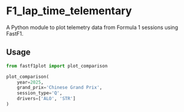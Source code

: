 # F1_lap_time_telementary

A Python module to plot telemetry data from Formula 1 sessions using FastF1.

## Usage

```python
from fastf1plot import plot_comparison

plot_comparison(
    year=2025,
    grand_prix='Chinese Grand Prix',
    session_type='Q',
    drivers=['ALO', 'STR']
)
